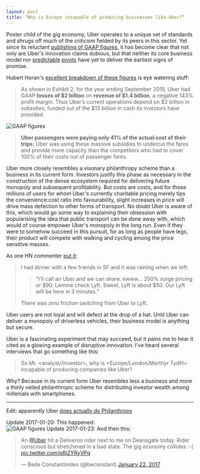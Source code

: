 ```yaml
---
layout: post
title: “Why is Europe incapable of producing businesses like Uber?”
---
```

Poster child of the gig economy, Uber operates to a unique set of standards and shrugs off much of the criticism fielded by its peers in this sector. Yet since its reluctant [publishing of GAAP figures](https://www.bloomberg.com/news/articles/2016-08-25/uber-loses-at-least-1-2-billion-in-first-half-of-2016), it has become clear that not only are Uber's innovation claims dubious, but that neither its core business model nor [predictable](https://www.ubereats.com/) [pivots](https://rush.uber.com/) have yet to deliver the earliest signs of promise.

Hubert Horan's [excellent breakdown of these figures](http://www.nakedcapitalism.com/2016/11/can-uber-ever-deliver-part-one-understanding-ubers-bleak-operating-economics.html) is eye watering stuff:

> As shown in Exhibit 2, for the year ending September 2015, Uber had GAAP **losses of $2 billion** on **revenue of $1.4 billion**, a negative 143% profit margin. Thus Uber’s current operations depend on $2 billion in 
> subsidies, funded out of the $13 billion in cash its investors have 
> provided.

![GAAP figures]({{site.baseurl}}/images/posts/uber_gaap.png)

> **Uber passengers were paying only 41% of the actual cost of their trips**; Uber was using these massive subsidies to undercut the fares and provide more capacity than the competitors who had to cover 100% of their costs out of passenger fares.

Uber more closely resembles a visonary philanthropy scheme than a business in its current form. Investors justify this phase as necessary in the construction of the dense ecosystem required for delivering future monopoly and subsequent profitability. But costs are costs, and for those millions of users for whom Uber's currently charitable pricing merely tips the convenience:cost ratio into favourability, slight increases in price will drive mass defection to other forms of transport. No doubt Uber is aware of this, which would go some way to explaining their obsession with popularising the idea that public transport can be done away with, which would of course empower Uber's monopoly in the long run. Even if they were to somehow succeed in this pursuit, for as long as people have legs, their product will compete with walking and cycling among the price sensitive masses.

As one HN commenter [put it](https://news.ycombinator.com/item?id=13437971):

> I had dinner with a few friends in SF and it was raining when we left:
>
> > "I'll call an Uber and we can share.  ewww...  250% surge pricing or $90.  Lemme check Lyft.  Sweet, Lyft is about $50. Our Lyft will be here in 3 minutes." 
>
> There was *zero* friction switching from Uber to Lyft.

Uber users are not loyal and will defect at the drop of a hat. Until Uber can deliver a monopoly of driverless vehicles, their business model is anything but secure. 


Uber is a fascinating experiment that may succeed, but it pains me to hear it cited as a glowing  example of disruptive innovation. I've heard several interviews that go something like this:

> So Mr. <analyst//investor>, why is <Europe/London/Merthyr Tydfil> incapable of producing companies like Uber?


Why? Because in its current form Uber resembles less a business and more a thinly veiled philanthropic scheme for distributing investor wealth among millenials with smartphones.



---
Edit: apparently Uber [does actually do Philanthropy](https://www.washingtonpost.com/news/the-switch/wp/2016/04/07/why-ubers-suddenly-donating-1-million-to-charity/?utm_term=.a32bff636230)  

Update 2017-01-20: This happened:   
![GAAP figures]({{site.baseurl}}/images/posts/uber_free.png)
Update 2017-01-23: And then this:  
<blockquote class="twitter-tweet" data-lang="en"><p lang="en" dir="ltr">An <a href="https://twitter.com/Uber">@Uber</a> hit a Deliveroo rider next to me on Deansgate today. Rider conscious but stretchered in a bad state. The gig economy collides :-( <a href="https://t.co/pRiZYRyVPq">pic.twitter.com/pRiZYRyVPq</a></p>&mdash; Bede Constantinides (@beconstant) <a href="https://twitter.com/beconstant/status/823281483225985025">January 22, 2017</a></blockquote>
<script async src="//platform.twitter.com/widgets.js" charset="utf-8"></script>
